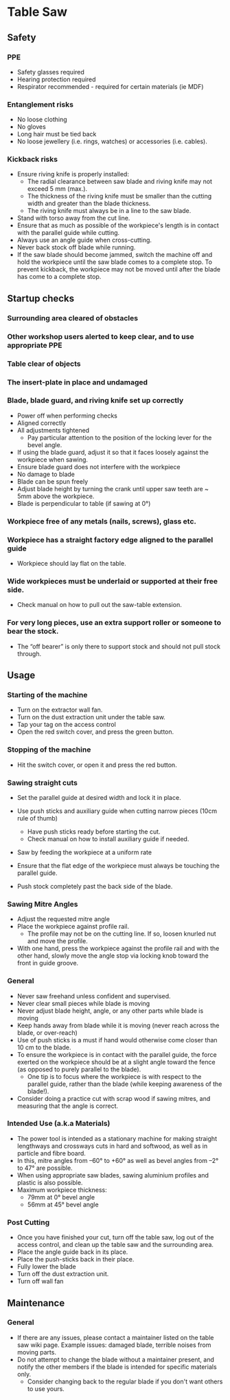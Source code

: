 # Table Saw

<!-- Last reviewed: 2025-07-15 by Gandolf and Aria -->

## Safety

### PPE

* Safety glasses required
* Hearing protection required
* Respirator recommended - required for certain materials (ie MDF)

### Entanglement risks

* No loose clothing
* No gloves
* Long hair must be tied back
* No loose jewellery (i.e. rings, watches) or accessories (i.e. cables).

### Kickback risks

* Ensure riving knife is properly installed:
  * The radial clearance between saw blade and riving knife may not exceed 5 mm (max.).
  * The thickness of the riving knife must be smaller than the cutting width and greater than the blade thickness.
  * The riving knife must always be in a line to the saw blade.
* Stand with torso away from the cut line.
* Ensure that as much as possible of the workpiece's length is in contact with the parallel guide while cutting.
* Always use an angle guide when cross-cutting.
* Never back stock off blade while running.
* If the saw blade should become jammed, switch the machine off and hold the workpiece until the saw blade comes to a complete stop. To prevent kickback, the workpiece may not be moved until after the blade has come to a complete stop.

## Startup checks

### Surrounding area cleared of obstacles

### Other workshop users alerted to keep clear, and to use appropriate PPE

### Table clear of objects

### The insert-plate in place and undamaged

### Blade, blade guard, and riving knife set up correctly

* Power off when performing checks
* Aligned correctly
* All adjustments tightened
  * Pay particular attention to the position of the locking lever for the bevel angle.
  <!-- We don't have a lock for the blade height. -->
* If using the blade guard,  adjust it so that it faces loosely against the workpiece when sawing.
* Ensure blade guard does not interfere with the workpiece
* No damage to blade
* Blade can be spun freely
* Adjust blade height by turning the crank until upper saw teeth are ~ 5mm above the workpiece.
* Blade is perpendicular to table (if sawing at 0°)

### Workpiece free of any metals (nails, screws), glass etc.

### Workpiece has a straight factory edge aligned to the parallel guide

* Workpiece should lay flat on the table.

### Wide workpieces must be underlaid or supported at their free side.

* Check manual on how to pull out the saw-table extension.

### For very long pieces, use an extra support roller or someone to bear the stock.

* The “off bearer” is only there to support stock and should not pull stock through.

## Usage

### Starting of the machine

* Turn on the extractor wall fan.
* Turn on the dust extraction unit under the table saw.
* Tap your tag on the access control
* Open the red switch cover, and press the green button.

### Stopping of the machine

* Hit the switch cover, or open it and press the red button.

### Sawing straight cuts

* Set the parallel guide at desired width and lock it in place.

* Use push sticks and auxiliary guide when cutting narrow pieces (10cm rule of thumb)
  * Have push sticks ready before starting the cut.
  * Check manual on how to install auxiliary guide if needed.

* Saw by feeding the workpiece at a uniform rate
* Ensure that the flat edge of the workpiece must always be touching the parallel guide.
* Push stock completely past the back side of the blade.


### Sawing Mitre Angles

* Adjust the requested mitre angle
* Place the workpiece against profile rail.
  * The profile may not be on the cutting line. If so, loosen knurled nut and move the profile.
* With one hand, press the workpiece against the profile rail and with the other hand, slowly move the angle stop via locking knob toward the front in guide groove.

### General

* Never saw freehand unless confident and supervised.
* Never clear small pieces while blade is moving
* Never adjust blade height, angle, or any other parts while blade is moving
* Keep hands away from blade while it is moving (never reach across the blade, or over-reach)
* Use of push sticks is a must if hand would otherwise come closer than 10 cm to the blade.
* To ensure the workpiece is in contact with the parallel guide, the force exerted on the workpiece should be at a slight angle toward the fence (as opposed to purely parallel to the blade).
  * One tip is to focus where the workpiece is with respect to the parallel guide, rather than the blade (while keeping awareness of the blade!).
* Consider doing a practice cut with scrap wood if sawing mitres, and measuring that the angle is correct.

### Intended Use (a.k.a Materials)

* The power tool is intended as a stationary machine for making straight lengthways and crossways cuts in hard and softwood, as well as in particle and fibre board.
* In this, mitre angles from –60° to +60° as well as bevel angles from –2° to 47° are possible.
* When using appropriate saw blades, sawing aluminium profiles and plastic is also possible.
* Maximum workpiece thickness:
  - 79mm at 0° bevel angle
  - 56mm at 45° bevel angle

### Post Cutting

* Once you have finished your cut, turn off the table saw, log out of the access control, and clean up the table saw and the surrounding area.
* Place the angle guide back in its place.
* Place the push-sticks back in their place.
* Fully lower the blade
* Turn off the dust extraction unit.
* Turn off wall fan

## Maintenance

### General

* If there are any issues, please contact a maintainer listed on the table saw wiki page. Example issues: damaged blade, terrible noises from moving parts.
* Do not attempt to change the blade without a maintainer present, and notify the other members if the blade is intended for specific materials only.
  * Consider changing back to the regular blade if you don't want others to use yours.
